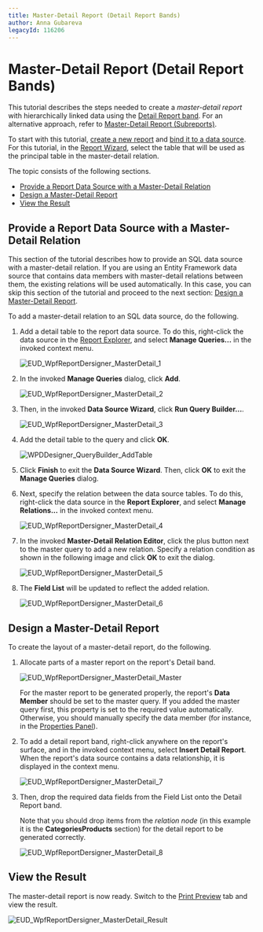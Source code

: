 ```yaml
---
title: Master-Detail Report (Detail Report Bands)
author: Anna Gubareva
legacyId: 116206
---
```

# Master-Detail Report (Detail Report Bands)
This tutorial describes the steps needed to create a _master-detail report_ with hierarchically linked data using the [Detail Report band](../report-elements/report-bands.md). For an alternative approach, refer to [Master-Detail Report (Subreports)](master-detail-report-(subreports).md).

To start with this tutorial, [create a new report](../creating-reports/basic-operations/create-a-new-report.md) and [bind it to a data source](../creating-reports/providing-data/binding-a-report-to-data.md). For this tutorial, in the [Report Wizard](../report-wizard.md), select the table that will be used as the principal table in the master-detail relation.

The topic consists of the following sections.
* [Provide a Report Data Source with a Master-Detail Relation](#masterdetail)
* [Design a Master-Detail Report](#designareport)
* [View the Result](#result)

<a name="masterdetail"/>

## Provide a Report Data Source with a Master-Detail Relation
This section of the tutorial describes how to provide an SQL data source with a master-detail relation. If you are using an Entity Framework data source that contains data members with master-detail relations between them, the existing relations will be used automatically. In this case, you can skip this section of the tutorial and proceed to the next section: [Design a Master-Detail Report](#designareport).

To add a master-detail relation to an SQL data source, do the following.
1. Add a detail table to the report data source. To do this, right-click the data source in the [Report Explorer](../interface-elements/report-explorer.md), and select **Manage Queries...** in the invoked context menu.
	
	![EUD_WpfReportDersigner_MasterDetail_1](../../../../images/img123522.png)
2. In the invoked **Manage Queries** dialog, click **Add**.
	
	![EUD_WpfReportDersigner_MasterDetail_2](../../../../images/img123523.png)
3. Then, in the invoked  **Data Source Wizard**, click **Run Query Builder...**.
	
	![EUD_WpfReportDersigner_MasterDetail_3](../../../../images/img123524.png)
4. Add the detail table to the query and click **OK**.
	
	![WPDDesigner_QueryBuilder_AddTable](../../../../images/img122117.png)
5. Click **Finish** to exit the **Data Source Wizard**. Then, click **OK** to exit the **Manage Queries** dialog.
6. Next, specify the relation between the data source tables. To do this, right-click the data source in the **Report Explorer**, and select **Manage Relations...** in the invoked context menu.
	
	![EUD_WpfReportDersigner_MasterDetail_4](../../../../images/img123525.png)
7. In the invoked **Master-Detail  Relation Editor**, click the plus button next to the master query to add a new relation. Specify a relation condition as shown in the following image and click **OK** to exit the dialog.
	
	![EUD_WpfReportDersigner_MasterDetail_5](../../../../images/img123526.png)
8. The **Field List** will be updated to reflect the added relation.
	
	![EUD_WpfReportDersigner_MasterDetail_6](../../../../images/img123527.png)

<a name="designareport"/>

## Design a Master-Detail Report
To create the layout of a master-detail report, do the following.
1. Allocate parts of a master report on the report's Detail band.
	
	![EUD_WpfReportDersigner_MasterDetail_Master](../../../../images/img123528.png)
	­
	
	For the master report to be generated properly, the report's **Data Member** should be set to the master query. If you added the master query first, this property is set to the required value automatically. Otherwise, you should manually specify the data member (for instance, in the [Properties Panel](../interface-elements/properties-panel.md)).
2. To add a detail report band, right-click anywhere on the report's surface, and in the invoked context menu, select **Insert Detail Report**. When the report's data source contains a data relationship, it is displayed in the context menu.
	
	![EUD_WpfReportDersigner_MasterDetail_7](../../../../images/img123529.png)
3. Then, drop the required data fields from the Field List onto the Detail Report band.
	
	Note that you should drop items from the _relation node_ (in this example it is the **CategoriesProducts** section) for the detail report to be generated correctly.
	
	![EUD_WpfReportDersigner_MasterDetail_8](../../../../images/img123531.png)

<a name="result"/>

## View the Result
The master-detail report is now ready. Switch to the [Print Preview](../document-preview.md) tab and view the result.

![EUD_WpfReportDersigner_MasterDetail_Result](../../../../images/img123532.png)